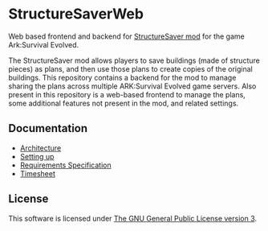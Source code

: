 # StructureSaverWeb

Web based frontend and backend for [StructureSaver mod](https://steamcommunity.com/sharedfiles/filedetails/?id=1757259514) for the game Ark:Survival Evolved.

The StructureSaver mod allows players to save buildings (made of structure pieces) as plans, and then use those plans to create copies of the original buildings. This repository contains a backend for the mod to manage sharing the plans across multiple ARK:Survival Evolved game servers. Also present in this repository is a web-based frontend to manage the plans, some additional features not present in the mod, and related settings.


## Documentation

* [Architecture](documentation/architecture.md)
* [Setting up](documentation/setup.md)
* [Requirements Specification](documentation/requirements_specification.md)
* [Timesheet](documentation/timesheet.md)


## License

This software is licensed under [The GNU General Public License version 3](LICENSE).
